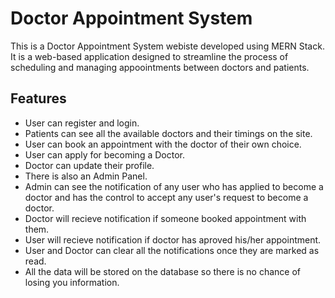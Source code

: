 
# Doctor Appointment System

   This is a Doctor Appointment System webiste developed using MERN Stack. It is a web-based application designed to streamline the process of scheduling and managing appoointments between doctors and patients. 
## Features

- User can register and login.
- Patients can see all the available doctors and their timings on the site.
- User can book an appointment with the doctor of their own choice.
- User can apply for becoming a Doctor.
- Doctor can update their profile.
- There is also an Admin Panel.
- Admin can see the notification of any user who has applied to become a doctor and has the control to accept any user's request to become a doctor.
- Doctor will recieve notification if someone booked appointment with them.
- User will recieve notification if doctor has aproved his/her appointment.
- User and Doctor can clear all the notifications once they are marked as read.
- All the data will be stored on the database so there is no chance of losing you information.
